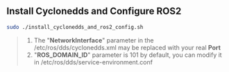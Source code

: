 ## Install Cyclonedds and Configure ROS2
```bash
sudo ./install_cyclonedds_and_ros2_config.sh
```
> 1. The "**NetworkInterface**" parameter in the /etc/ros/dds/cyclonedds.xml may be replaced with your real **Port**
> 2. "**ROS_DOMAIN_ID**" parameter is 101 by default, you can modify it in /etc/ros/dds/service-environment.conf

